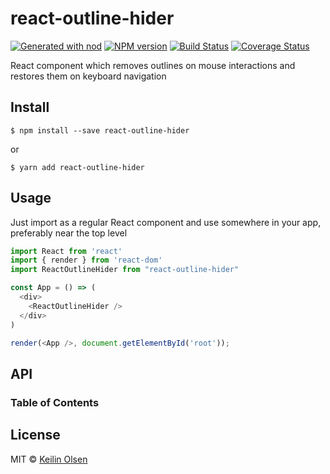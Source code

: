 # react-outline-hider

[![Generated with nod](https://img.shields.io/badge/generator-nod-2196F3.svg?style=flat-square)](https://github.com/diegohaz/nod)
[![NPM version](https://img.shields.io/npm/v/react-outline-hider.svg?style=flat-square)](https://npmjs.org/package/react-outline-hider)
[![Build Status](https://img.shields.io/travis/pentaphobe/react-outline-hider/master.svg?style=flat-square)](https://travis-ci.org/pentaphobe/react-outline-hider) [![Coverage Status](https://img.shields.io/codecov/c/github/pentaphobe/react-outline-hider/master.svg?style=flat-square)](https://codecov.io/gh/pentaphobe/react-outline-hider/branch/master)

React component which removes outlines on mouse interactions and restores them on keyboard navigation

## Install

    $ npm install --save react-outline-hider

or

    $ yarn add react-outline-hider

## Usage

Just import as a regular React component and use somewhere in your app, preferably near the top level

```js
import React from 'react'
import { render } from 'react-dom'
import ReactOutlineHider from "react-outline-hider"

const App = () => (
  <div>
    <ReactOutlineHider />
  </div>
)

render(<App />, document.getElementById('root'));
```

## API

<!-- Generated by documentation.js. Update this documentation by updating the source code. -->

### Table of Contents

## License

MIT © [Keilin Olsen](https://github.com/pentaphobe)
